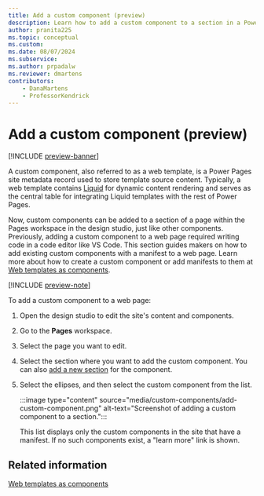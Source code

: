 ```yaml
---
title: Add a custom component (preview)
description: Learn how to add a custom component to a section in a Power Pages site
author: pranita225
ms.topic: conceptual
ms.custom: 
ms.date: 08/07/2024
ms.subservice:
ms.author: prpadalw
ms.reviewer: dmartens
contributors:
    - DanaMartens
    - ProfessorKendrick
---
```


# Add a custom component (preview)

[!INCLUDE [preview-banner](~/../shared-content/shared/preview-includes/preview-banner.md)]

A custom component, also referred to as a web template, is a Power Pages site metadata record used to store template source content. Typically, a web template contains [Liquid](../configure/liquid-overview.md) for dynamic content rendering and serves as the central table for integrating Liquid templates with the rest of Power Pages.

Now, custom components can be added to a section of a page within the Pages workspace in the design studio, just like other components. Previously, adding a custom component to a web page required writing code in a code editor like VS Code. This section guides makers on how to add existing custom components with a manifest to a web page. Learn more about how to create a custom component or add manifests to them at [Web templates as components](../configure/web-templates-as-components.md).

[!INCLUDE [preview-note](~/../shared-content/shared/preview-includes/preview-note-pp.md)]

To add a custom component to a web page:

1. Open the design studio to edit the site's content and components.
1. Go to the **Pages** workspace.
1. Select the page you want to edit.
1. Select the section where you want to add the custom component. You can also [add a new section](add-sections.md) for the component.
1. Select the ellipses, and then select the custom component from the list.

    :::image type="content" source="media/custom-components/add-custom-component.png" alt-text="Screenshot of adding a custom component to a section.":::

    This list displays only the custom components in the site that have a manifest. If no such components exist, a "learn more" link is shown.

## Related information

[Web templates as components](../configure/web-templates-as-components.md)

